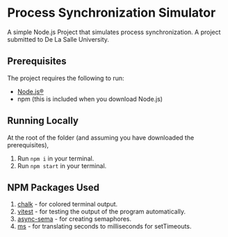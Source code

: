 # Process Synchronization Simulator
A simple Node.js Project that simulates process synchronization. A project submitted to De La Salle University.

## Prerequisites
The project requires the following to run:
- [Node.js®](https://nodejs.org/en/download/)
- npm (this is included when you download Node.js)

## Running Locally
At the root of the folder (and assuming you have downloaded the prerequisites),
1. Run `npm i` in your terminal.
2. Run `npm start` in your terminal.

## NPM Packages Used
1. [chalk](https://www.npmjs.com/package/chalk) - for colored terminal output.
2. [vitest](https://www.npmjs.com/package/vitest) - for testing the output of the program automatically.
3. [async-sema](https://www.npmjs.com/package/async-sema) - for creating semaphores.
4. [ms](https://www.npmjs.com/package/ms) - for translating seconds to milliseconds for setTimeouts.